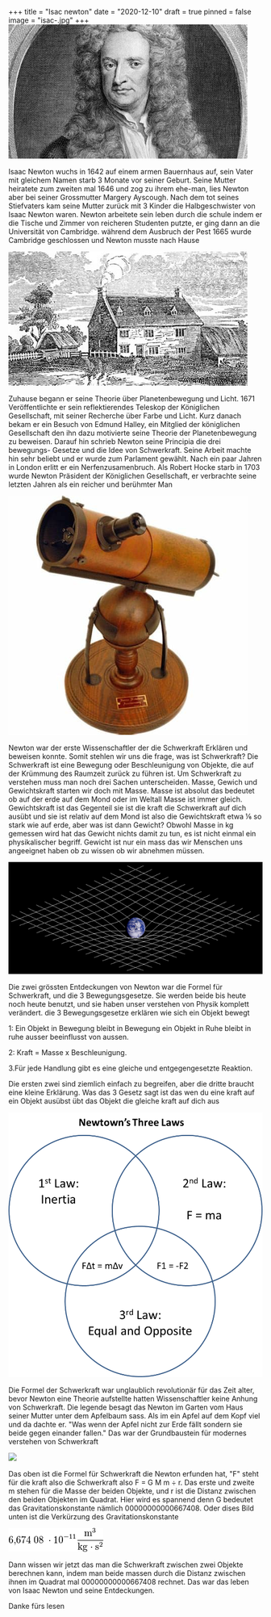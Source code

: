 +++
title = "Isac newton"
date = "2020-12-10"
draft = true
pinned = false
image = "isac-.jpg"
+++
![Isac Newton](isac-.jpg)

Isaac Newton wuchs in 1642 auf einem armen Bauernhaus auf, sein Vater mit gleichem Namen starb 3 Monate vor seiner Geburt. Seine Mutter heiratete zum zweiten mal 1646 und zog zu ihrem ehe-man, lies Newton aber bei seiner Grossmutter Margery Ayscough. Nach dem tot seines Stiefvaters kam seine Mutter zurück mit 3 Kinder die Halbgeschwister von Isaac Newton waren. Newton arbeitete sein leben durch die schule indem er die Tische und Zimmer von reicheren Studenten putzte, er ging dann an die Universität von Cambridge. während dem Ausbruch der Pest 1665 wurde Cambridge geschlossen und Newton musste nach Hause

![Newtons zuhause ](download.jpg)

Zuhause begann er seine Theorie über Planetenbewegung und Licht. 1671 Veröffentlichte er sein reflektierendes Teleskop der Königlichen Gesellschaft, mit seiner Recherche über Farbe und Licht. Kurz danach bekam er ein Besuch von Edmund Halley, ein Mitglied der königlichen Gesellschaft den ihn dazu motivierte seine Theorie der Planetenbewegung zu beweisen. Darauf hin schrieb Newton seine Principia die drei bewegungs- Gesetze und die Idee von Schwerkraft. Seine Arbeit machte hin sehr beliebt und er wurde zum Parlament gewählt. Nach ein paar Jahren in London erlitt er ein Nerfenzusamenbruch. Als Robert Hocke starb in 1703 wurde Newton Präsident der Königlichen Gesellschaft, er verbrachte seine letzten Jahren als ein reicher und berühmter Man

![newtons reflektirendes teleskop](downd.jpg)

Newton war der erste Wissenschaftler der die Schwerkraft Erklären und beweisen konnte. Somit stehlen wir uns die frage, was ist Schwerkraft? Die Schwerkraft ist eine Bewegung oder Beschleunigung von Objekte, die auf der Krümmung des Raumzeit zurück zu führen ist. Um Schwerkraft zu verstehen muss man noch drei Sachen unterscheiden. Masse, Gewich und Gewichtskraft starten wir doch mit Masse. Masse ist absolut das bedeutet ob auf der erde auf dem Mond oder im Weltall Masse ist immer gleich. Gewichtskraft ist das Gegenteil sie ist die kraft die Schwerkraft auf dich ausübt und sie ist relativ auf dem Mond ist also die Gewichtskraft etwa ⅙ so stark wie auf erde, aber was ist dann Gewicht? Obwohl Masse in kg gemessen wird hat das Gewicht nichts damit zu tun, es ist nicht einmal ein physikalischer begriff. Gewicht ist nur ein mass das wir Menschen uns angeeignet haben ob zu wissen ob wir abnehmen müssen.

![](download.png)

Die zwei grössten Entdeckungen von Newton war die Formel für Schwerkraft, und die 3 Bewegungsgesetze. Sie werden beide bis heute noch heute benutzt, und sie haben unser verstehen von Physik komplett verändert. die 3 Bewegungsgesetze erklären wie sich ein Objekt bewegt

1: Ein Objekt in Bewegung bleibt in Bewegung ein Objekt in Ruhe bleibt in ruhe ausser beeinflusst von aussen.

2: Kraft = Masse x Beschleunigung.

3.Für jede Handlung gibt es eine gleiche und entgegengesetzte Reaktion.

Die ersten zwei sind ziemlich einfach zu begreifen, aber die dritte braucht eine kleine Erklärung. Was das 3 Gesetz sagt ist das wen du eine kraft auf ein Objekt ausübst übt das Objekt die gleiche kraft auf dich aus

![](doload.png)

Die Formel der Schwerkraft war unglaublich revolutionär für das Zeit alter, bevor Newton eine Theorie aufstellte hatten Wissenschaftler keine Anhung von Schwerkraft. Die legende besagt das Newton im Garten vom Haus seiner Mutter unter dem Apfelbaum sass. Als im ein Apfel auf dem Kopf viel und da dachte er. "Was wenn der Apfel nicht zur Erde fällt sondern sie beide gegen einander fallen." Das war der Grundbaustein für modernes verstehen von Schwerkraft

![](https://render.fineartamerica.com/images/rendered/default/poster/8.000/4.250/break/images-medium-5/newtons-law-of-universal-gravitation-science-photo-library.jpg)

Das oben ist die Formel für Schwerkraft die Newton erfunden hat, "F" steht für die kraft also die Schwerkraft also F = G M m ÷ r. Das erste und zweite m stehen für die Masse der beiden Objekte, und r ist die Distanz zwischen den beiden Objekten im Quadrat. Hier wird es spannend denn G bedeutet das Gravitationskonstante nämlich 00000000000667408. Oder dises Bild unten ist die Verkürzung des Gravitationskonstante

![](wnload-1-.png)

Dann wissen wir jetzt das man die Schwerkraft zwischen zwei Objekte berechnen kann, indem man beide massen durch die Distanz zwischen ihnen im Quadrat mal 00000000000667408 rechnet. Das war das leben von Isaac Newton und seine Entdeckungen.

Danke fürs lesen